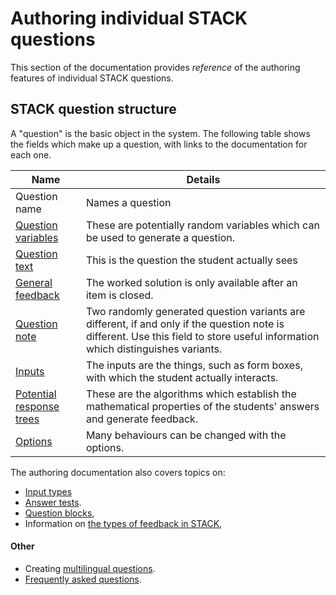 # Authoring individual STACK questions

This section of the documentation provides _reference_ of the authoring features of individual STACK questions.

## STACK question structure  ##

A  "question" is the basic object in the system. The following table shows the fields which make up a question, with links to the documentation for each one.

| Name                                                       | Details
| -------------------------------------------------------------------| ----------------------------------------------------------------------------------------------------------------------------------------------------------------------------------
| Question name              | Names a question
| [Question variables](Variables.md#Question_variables)      | These are potentially random variables which can be used to generate a question.
| [Question text](CASText.md#question_text)                  | This is the question the student actually sees
| [General feedback](CASText.md#General_feedback/Worked_solution)            | The worked solution is only available after an item is closed.
| [Question note](../Authoring/Question_note.md)                          | Two randomly generated question variants are different, if and only if the question note is different.  Use this field to store useful information which distinguishes variants.
| [Inputs](Inputs/index.md)                                        | The inputs are the things, such as form boxes, with which the student actually interacts.
| [Potential response trees](Potential_response_trees.md)    | These are the algorithms which establish the mathematical properties of the students' answers and generate feedback.
| [Options](Question_options.md)                                      | Many behaviours can be changed with the options.

The authoring documentation also covers topics on:

* [Input types](Inputs/index.md)
* [Answer tests](Answer_Tests/index.md).
* [Question blocks](Question_blocks/index.md),
* Information on [the types of feedback in STACK](Feedback.md),

#### Other

* Creating [multilingual questions](Languages.md).
* [Frequently asked questions](Author_FAQ.md).

